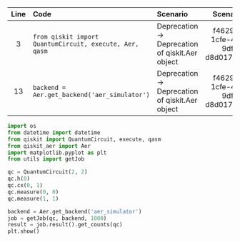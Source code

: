 | Line | Code | Scenario | Scenario Id | Reference | Artifact | Refactoring |
| :--: | :--- | :------- | :---------: | :-------: | :------- | :---------- |
| 3 | `from qiskit import QuantumCircuit, execute, Aer, qasm` | Deprecation -> Deprecation of qiskit.Aer object | f4629adb-1cfe-4469-9df9-d8d0172ab667 | internal | qiskit.Aer | `from qiskit_aer import Aer` |
| 13 | `backend = Aer.get_backend('aer_simulator')` | Deprecation -> Deprecation of qiskit.Aer object | f4629adb-1cfe-4469-9df9-d8d0172ab667 | internal | Aer.get_backend | `backend = Aer.get_backend('aer_simulator')` |


```python
import os
from datetime import datetime
from qiskit import QuantumCircuit, execute, qasm
from qiskit_aer import Aer
import matplotlib.pyplot as plt
from utils import getJob

qc = QuantumCircuit(2, 2)
qc.h(0)
qc.cx(0, 1)
qc.measure(0, 0)
qc.measure(1, 1)

backend = Aer.get_backend('aer_simulator')
job = getJob(qc, backend, 1000)
result = job.result().get_counts(qc)
plt.show()
```
